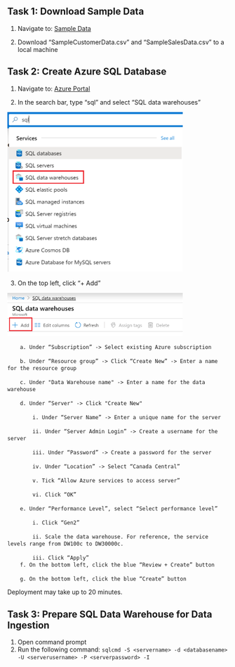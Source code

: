##  Task 1: Download Sample Data

 1. Navigate to: [Sample Data](https://github.com/matthewrodin/AzureAnalysisServices-SlidingWindowPartitioning/tree/master/Sample%20Data)
 
 2. Download “SampleCustomerData.csv” and “SampleSalesData.csv” to a local machine


##  Task 2: Create Azure SQL Database

 1. Navigate to: [Azure Portal](https://portal.azure.com/)
 
 2. In the search bar, type “sql” and select “SQL data warehouses”
 <img src="./Pictures/aas1.png" width="400">

 3. On the top left, click “+ Add”
 <img src="./Pictures/aas2.png" width="400">

 		a. Under “Subscription” -> Select existing Azure subscription

 		b. Under “Resource group” -> Click “Create New” -> Enter a name for the resource group

 		c. Under "Data Warehouse name" -> Enter a name for the data warehouse

 		d. Under “Server" -> Click "Create New"

 			i. Under “Server Name” -> Enter a unique name for the server

 			ii. Under “Server Admin Login” -> Create a username for the server

 			iii. Under “Password” -> Create a password for the server

 			iv. Under “Location” -> Select “Canada Central”

 			v. Tick “Allow Azure services to access server”

 			vi. Click “OK”

 		e. Under “Performance Level”, select “Select performance level”

 			i. Click “Gen2”

 			ii. Scale the data warehouse. For reference, the service levels range from DW100c to DW30000c. 

 			iii. Click “Apply”
 		f. On the bottom left, click the blue “Review + Create” button

 		g. On the bottom left, click the blue “Create” button

Deployment may take up to 20 minutes.

##  Task 3: Prepare SQL Data Warehouse for Data Ingestion
1. Open command prompt
2. Run the following command:
`sqlcmd -S <servername> -d <databasename> -U <serverusername> -P <serverpassword> -I`




